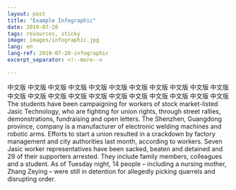```yaml
---
layout: post
title: "Example Infographic"
date: 2019-07-20
tags: resources, sticky
image: images/infographic.jpg
lang: en
lang-ref: 2019-07-20-infographic
excerpt_separator: <!--more-->

---
```


中文版 中文版 中文版 中文版 中文版 中文版 中文版 中文版 中文版 中文版 中文版 中文版 中文版 中文版 中文版 中文版 中文版 中文版 中文版 中文版 中文版 中文版
The students have been campaigning for workers of stock market-listed Jasic Technology, who are fighting for union rights, through street rallies, demonstrations, fundraising and open letters.
The Shenzhen, Guangdong province, company is a manufacturer of electronic welding machines and robotic arms. Efforts to start a union resulted in a crackdown by factory management and city authorities last month, according to workers.
Seven Jasic worker representatives have been sacked, beaten and detained and 29 of their supporters arrested. They include family members, colleagues and a student.
As of Tuesday night, 14 people – including a nursing mother, Zhang Zeying – were still in detention for allegedly picking quarrels and disrupting order.

